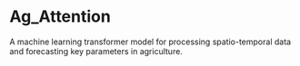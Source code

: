 # Ag_Attention
A machine learning transformer model for processing spatio-temporal data and forecasting key parameters in agriculture.
